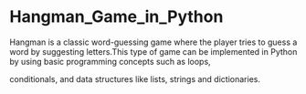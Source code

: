 # Hangman_Game_in_Python
Hangman is a classic word-guessing game where the player tries to guess a word by suggesting letters.This type of game can be implemented in Python by using basic programming concepts such as loops, 

conditionals, and data structures like lists, strings and dictionaries.
